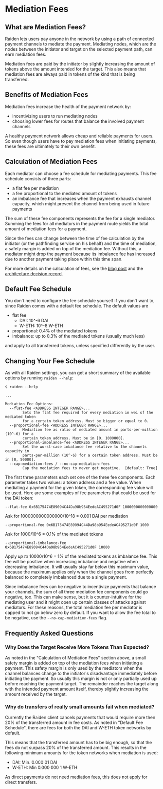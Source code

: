 # Mediation Fees

## What are Mediation Fees?

Raiden lets users pay anyone in the network by using a path of connected payment channels to mediate the payment. Mediating nodes, which are the nodes between the initiator and target on the selected payment path, can earn mediation fees.

Mediation fees are paid by the initiator by slightly increasing the amount of tokens above the amount intended for the target. This also means that mediation fees are always paid in tokens of the kind that is being transferred.

## Benefits of Mediation Fees

Mediation fees increase the health of the payment network by:

* incentivizing users to run mediating nodes
* choosing lower fees for routes that balance the involved payment channels

A healthy payment network allows cheap and reliable payments for users. So even though users have to pay mediation fees when initiating payments, these fees are ultimately to their own benefit.

## Calculation of Mediation Fees

Each mediator can choose a fee schedule for mediating payments. This fee schedule consists of three parts:

* a flat fee per mediation
* a fee proportional to the mediated amount of tokens
* an imbalance fee that increases when the payment exhausts channel capacity, which might prevent the channel from being used in future payments

The sum of these fee components represents the fee for a single mediator. Summing the fees for all mediators in the payment route yields the total amount of mediation fees for a payment.

Since the fees can change between the time of fee calculation by the initiator \(or the pathfinding service on his behalf\) and the time of mediation, a safety margin is added on top of the mediation fee. Without this, a mediator might drop the payment because its imbalance fee has increased due to another payment taking place within this time span.

For more details on the calculation of fees, see the [blog post](https://medium.com/raiden-network/dynamic-mediation-fees-in-raiden-explained-dbc29f032e4b) and the [architecture decision record](https://github.com/raiden-network/raiden-services/blob/master/adr/003-mediation-fees.md).

## Default Fee Schedule

You don't need to configure the fee schedule yourself if you don't want to, since Raiden comes with a default fee schedule. The default values are

* flat fee
  * DAI: 10^-6 DAI
  * W-ETH: 10^-8 W-ETH
* proportional: 0.4% of the mediated tokens
* imbalance: up to 0.3% of the mediated tokens \(usually much less\)

and apply to all transferred tokens, unless specified differently by the user.

## Changing Your Fee Schedule

As with all Raiden settings, you can get a short summary of the available options by running `raiden --help`:

```text
$ raiden --help

...

Mediation Fee Options:
  --flat-fee <ADDRESS INTEGER RANGE>...
        Sets the flat fee required for every mediation in wei of the mediated token
        for a certain token address. Must be bigger or equal to 0.
  --proportional-fee <ADDRESS INTEGER RANGE>...
        Mediation fee as ratio of mediated amount in parts-per-million (10^-6) for a
        certain token address. Must be in [0, 1000000].
  --proportional-imbalance-fee <ADDRESS INTEGER RANGE>...
        Set the worst-case imbalance fee relative to the channels capacity in
        parts-per-million (10^-6) for a certain token address. Must be in [0, 50000].
  --cap-mediation-fees / --no-cap-mediation-fees
        Cap the mediation fees to never get negative.  [default: True]
```

The first three parameters each set one of the three fee components. Each parameter takes two values: a token address and a fee value. When mediating a payment for the given token, the corresponding fee value will be used. Here are some examples of fee parameters that could be used for the DAI token:

`--flat-fee 0x6B175474E89094C44Da98b954EedeAC495271d0F 1000000000000000`

Ask for 1000000000000000/10^18 = 0.001 DAI per mediation

`--proportional-fee 0x6B175474E89094C44Da98b954EedeAC495271d0F 1000`

Ask for 1000/10^6 = 0.1% of the mediated tokens

`--proportional-imbalance-fee 0x6B175474E89094C44Da98b954EedeAC495271d0F 10000`

Apply _up to_ 10000/10^6 = 1% of the mediated tokens as imbalance fee. This fee will be positive when increasing imbalance and negative when decreasing imbalance. It will usually stay far below this maximum value, because the maximum applies only when the channel goes from perfectly balanced to completely imbalanced due to a single payment.

Since imbalance fees can be negative to incentivize payments that balance your channels, the sum of all three mediation fee components could go negative, too. This can make sense, but it is counter-intuitive for the mediating user and it might open up certain classes of attacks against mediators. For these reasons, the total mediation fee per mediator is capped to not go below zero by default. If you want to allow the fee total to be negative, use the `--no-cap-mediation-fees` flag.

## Frequently Asked Questions

### Why Does the Target Receive More Tokens Than Expected?

As noted in the "Calculation of Mediation Fees" section above, a small safety margin is added on top of the mediation fees when initiating a payment. This safety margin is only used by the mediators when the channel balances change to the initiator's disadvantage immediately before initiating the payment. So usually this margin is not or only partially used up before reaching the payment target. The remainder reaches the target along with the intended payment amount itself, thereby slightly increasing the amount received by the target.

### Why do transfers of really small amounts fail when mediated?

Currently the Raiden client cancels payments that would require more then 20% of the transferred amount in fee costs. As noted in "Default Fee Schedule", there are fees for both the DAI and W-ETH token networks by default.

This means that the transferred amount has to be big enough, so that the fees do not surpass 20% of the transferred amount. This results in the following minimum amounts for the token networks when mediation is used:

* DAI: Min. 0.000 01 DAI
* W-ETH: Min 0.000 000 1 W-ETH

As direct payments do not need mediation fees, this does not apply for direct transfers.

